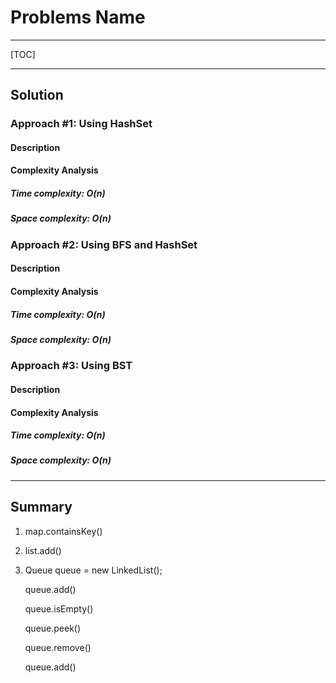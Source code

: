 # Problems Name

------

[TOC]

------

## Solution



### Approach #1: Using HashSet 

#### Description

#### Complexity Analysis

##### Time complexity: O(n) 

##### Space complexity: O(n) 



### Approach #2: Using BFS and HashSet 

#### Description

#### Complexity Analysis

##### Time complexity: O(n) 

##### Space complexity: O(n) 



### Approach #3: Using BST 

#### Description

#### Complexity Analysis

##### Time complexity: O(n) 

##### Space complexity: O(n) 



------

## Summary

1. map.containsKey()

2. list.add()

3. Queue<TreeNode> queue = new LinkedList();

   queue.add()

   queue.isEmpty()

   queue.peek()

   queue.remove()

   queue.add()